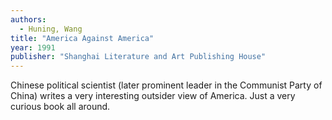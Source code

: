 ```yaml
---
authors:
  - Huning, Wang
title: "America Against America"
year: 1991
publisher: "Shanghai Literature and Art Publishing House"
---
```


Chinese political scientist (later prominent leader in the Communist
Party of China) writes a very interesting outsider view of America.
Just a very curious book all around.

